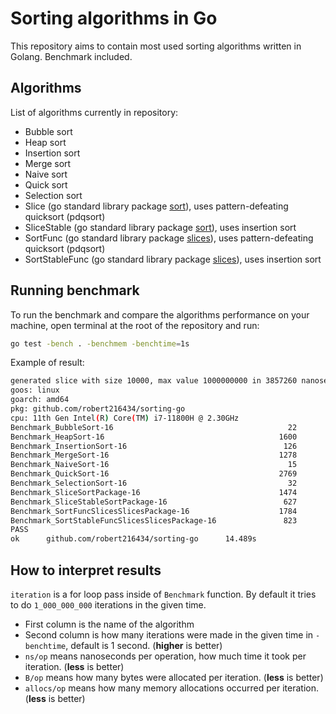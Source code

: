 # Sorting algorithms in Go

This repository aims to contain most used sorting algorithms written in Golang.
Benchmark included.

## Algorithms

List of algorithms currently in repository:

- Bubble sort
- Heap sort
- Insertion sort
- Merge sort
- Naive sort
- Quick sort
- Selection sort
- Slice (go standard library package [sort](https://pkg.go.dev/sort)), uses pattern-defeating quicksort (pdqsort)
- SliceStable (go standard library package [sort](https://pkg.go.dev/sort)), uses insertion sort
- SortFunc (go standard library package [slices](https://pkg.go.dev/slices)), uses pattern-defeating quicksort (pdqsort)
- SortStableFunc (go standard library package [slices](https://pkg.go.dev/slices)), uses insertion sort

## Running benchmark

To run the benchmark and compare the algorithms performance on your machine, open terminal at the root of the repository and run:

```bash
go test -bench . -benchmem -benchtime=1s
```

Example of result:

```bash
generated slice with size 10000, max value 1000000000 in 3857260 nanoseconds / 3 milliseconds
goos: linux
goarch: amd64
pkg: github.com/robert216434/sorting-go
cpu: 11th Gen Intel(R) Core(TM) i7-11800H @ 2.30GHz
Benchmark_BubbleSort-16                                       22          50125485 ns/op           81920 B/op          1 allocs/op
Benchmark_HeapSort-16                                       1600            721339 ns/op           81920 B/op          1 allocs/op
Benchmark_InsertionSort-16                                   126           9422810 ns/op           81920 B/op          1 allocs/op
Benchmark_MergeSort-16                                      1278            878719 ns/op         1194625 B/op      10000 allocs/op
Benchmark_NaiveSort-16                                        15          74100142 ns/op           81920 B/op          1 allocs/op
Benchmark_QuickSort-16                                      2769            424033 ns/op           81920 B/op          1 allocs/op
Benchmark_SelectionSort-16                                    32          34331497 ns/op           81920 B/op          1 allocs/op
Benchmark_SliceSortPackage-16                               1474            797259 ns/op           81976 B/op          3 allocs/op
Benchmark_SliceStableSortPackage-16                          627           1859028 ns/op           81976 B/op          3 allocs/op
Benchmark_SortFuncSlicesSlicesPackage-16                    1784            663690 ns/op           81920 B/op          1 allocs/op
Benchmark_SortStableFuncSlicesSlicesPackage-16               823           1412146 ns/op           81920 B/op          1 allocs/op
PASS
ok      github.com/robert216434/sorting-go      14.489s
```

## How to interpret results

`iteration` is a for loop pass inside of `Benchmark` function. By default it tries to do `1_000_000_000` iterations in the given time.

- First column is the name of the algorithm
- Second column is how many iterations were made in the given time in `-benchtime`, default is 1 second. (**higher** is better)
- `ns/op` means nanoseconds per operation, how much time it took per iteration. (**less** is better)
- `B/op` means how many bytes were allocated per iteration. (**less** is better)
- `allocs/op` means how many memory allocations occurred per iteration. (**less** is better)
